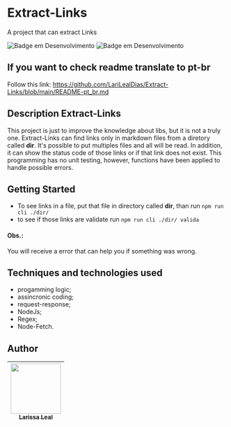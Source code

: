 # Extract-Links
A project that can extract Links 

![Badge em Desenvolvimento](http://img.shields.io/static/v1?label=STATUS&message=IN%20DEVELOPMENT&color=GREEN&style=?style=flat&logo=appveyor)
![Badge em Desenvolvimento](http://img.shields.io/static/v1?label=USE&message=BACKEND&color=GREEN&style=?style=flat&logo=appveyor)

## If you want to check readme translate to pt-br
  Follow this link: https://github.com/LariLealDias/Extract-Links/blob/main/README-pt_br.md

## Description Extract-Links
  This project is just to improve the knowledge about libs, but it is not a truly one. Extract-Links can find links only in markdown files from a diretory called **dir**. It's possible to put multiples files and all will be read. 
  In addition, it can show the status code of those links or if that link does not exist. This programming has no unit testing, however, functions have been applied to handle possible errors.
  
## Getting Started
- To see links in a file, put that file in directory called **dir**, than run `npm run cli ./dir/`
- to see if those links are validate run `npm run cli ./dir/ valida`
#### Obs.:
You will receive a error that can help you if something was wrong.
  
## Techniques and technologies used
- progamming logic;
- assincronic coding;
- request-response; 
- NodeJs;
- Regex;
- Node-Fetch.

## Author
| [<img src="https://avatars.githubusercontent.com/u/108475403?v=4" width=115><br><sub>Larissa Leal</sub>](https://github.com/LariLealDias) 
| :---: | 
